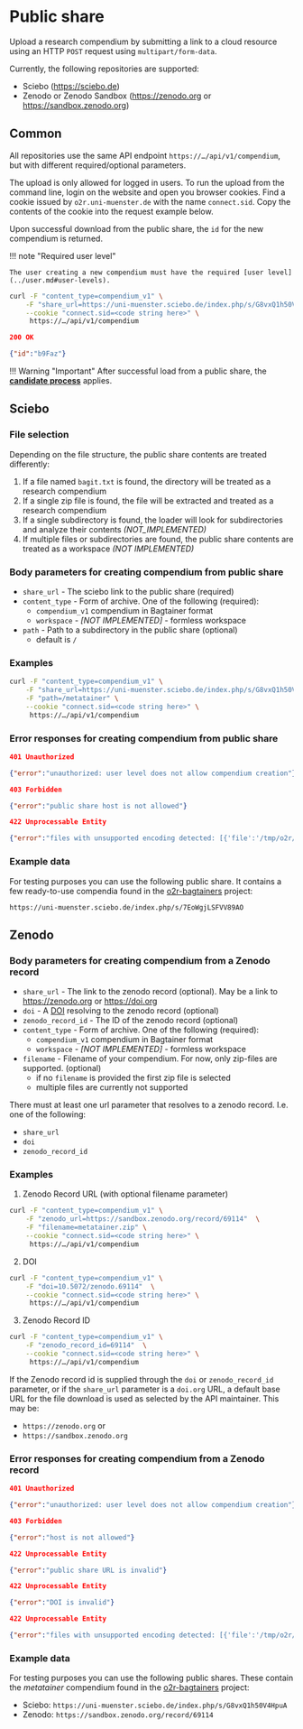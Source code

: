 # Public share

Upload a research compendium by submitting a link to a cloud resource using an HTTP `POST` request using `multipart/form-data`.

Currently, the following repositories are supported:

- Sciebo (https://sciebo.de)
- Zenodo or Zenodo Sandbox (https://zenodo.org or https://sandbox.zenodo.org)

## Common

All repositories use the same API endpoint `https://…/api/v1/compendium`, but with different required/optional parameters.

The upload is only allowed for logged in users.
To run the upload from the command line, login on the website and open you browser cookies.
Find a cookie issued by `o2r.uni-muenster.de` with the name `connect.sid`.
Copy the contents of the cookie into the request example below.

Upon successful download from the public share, the `id` for the new compendium is returned.

!!! note "Required user level"

    The user creating a new compendium must have the required [user level](../user.md#user-levels).

```bash
curl -F "content_type=compendium_v1" \
    -F "share_url=https://uni-muenster.sciebo.de/index.php/s/G8vxQ1h50V4HpuA"  \
    --cookie "connect.sid=<code string here>" \
     https://…/api/v1/compendium
```

```json
200 OK

{"id":"b9Faz"}
```

!!! Warning "Important"
    After successful load from a public share, the **[candidate process](upload.md#candidate-process)** applies.

## Sciebo 

### File selection

Depending on the file structure, the public share contents are treated differently:

1. If a file named `bagit.txt` is found, the directory will be treated as a research compendium
2. If a single zip file is found, the file will be extracted and treated as a research compendium
3. If a single subdirectory is found, the loader will look for subdirectories and analyze their contents _(NOT_IMPLEMENTED)_
4. If multiple files or subdirectories are found, the public share contents are treated as a workspace _(NOT IMPLEMENTED)_

### Body parameters for creating compendium from public share

- `share_url` - The sciebo link to the public share (required)
- `content_type` - Form of archive. One of the following (required):
    - `compendium_v1` compendium in Bagtainer format
    - `workspace` - _[NOT IMPLEMENTED]_ - formless workspace
- `path` - Path to a subdirectory in the public share (optional)
    - default is `/`

### Examples

```bash
curl -F "content_type=compendium_v1" \
    -F "share_url=https://uni-muenster.sciebo.de/index.php/s/G8vxQ1h50V4HpuA"  \
    -F "path=/metatainer" \
    --cookie "connect.sid=<code string here>" \
     https://…/api/v1/compendium
```

### Error responses for creating compendium from public share

```json
401 Unauthorized

{"error":"unauthorized: user level does not allow compendium creation"}
```

```json
403 Forbidden

{"error":"public share host is not allowed"}
```

```json
422 Unprocessable Entity

{"error":"files with unsupported encoding detected: [{'file':'/tmp/o2r/compendium/ejpmi/data/test.txt','encoding':'Shift_JIS'}]"}
```

### Example data

For testing purposes you can use the following public share. It contains a few ready-to-use compendia found in the [o2r-bagtainers](https://github.com/o2r-project/o2r-bagtainers) project:

`https://uni-muenster.sciebo.de/index.php/s/7EoWgjLSFVV89AO`

## Zenodo

### Body parameters for creating compendium from a Zenodo record

- `share_url` - The link to the zenodo record (optional). May be a link to https://zenodo.org or https://doi.org
- `doi` - A [DOI](https://doi.org) resolving to the zenodo record (optional)
- `zenodo_record_id` - The ID of the zenodo record (optional)
- `content_type` - Form of archive. One of the following (required):
    - `compendium_v1` compendium in Bagtainer format
    - `workspace` - _[NOT IMPLEMENTED]_ - formless workspace
- `filename` - Filename of your compendium. For now, only zip-files are supported. (optional)
    - if no `filename` is provided the first zip file is selected
    - multiple files are currently not supported

There must at least one url parameter that resolves to a zenodo record. I.e. one of the following:

- `share_url`
- `doi`
- `zenodo_record_id`

### Examples

1. Zenodo Record URL (with optional filename parameter)

```bash
curl -F "content_type=compendium_v1" \
    -F "zenodo_url=https://sandbox.zenodo.org/record/69114"  \
    -F "filename=metatainer.zip" \
    --cookie "connect.sid=<code string here>" \
     https://…/api/v1/compendium
```

2. DOI

```bash
curl -F "content_type=compendium_v1" \
    -F "doi=10.5072/zenodo.69114"  \
    --cookie "connect.sid=<code string here>" \
     https://…/api/v1/compendium
```

3. Zenodo Record ID

```bash
curl -F "content_type=compendium_v1" \
    -F "zenodo_record_id=69114"  \
    --cookie "connect.sid=<code string here>" \
     https://…/api/v1/compendium
```
If the Zenodo record id is supplied through the `doi` or `zenodo_record_id` parameter, or if the `share_url` parameter is a `doi.org` URL, a default base URL for the file download is used as selected by the API maintainer. This may be:

- `https://zenodo.org` or
- `https://sandbox.zenodo.org`

### Error responses for creating compendium from a Zenodo record

```json
401 Unauthorized

{"error":"unauthorized: user level does not allow compendium creation"}
```

```json
403 Forbidden

{"error":"host is not allowed"}
```

```json
422 Unprocessable Entity

{"error":"public share URL is invalid"}
```

```json
422 Unprocessable Entity

{"error":"DOI is invalid"}
```

```json
422 Unprocessable Entity

{"error":"files with unsupported encoding detected: [{'file':'/tmp/o2r/compendium/ejpmi/data/test.txt','encoding':'Shift_JIS'}]"}
```

### Example data

For testing purposes you can use the following public shares. These contain the _metatainer_ compendium found in the [o2r-bagtainers](https://github.com/o2r-project/o2r-bagtainers) project:

- Sciebo: `https://uni-muenster.sciebo.de/index.php/s/G8vxQ1h50V4HpuA`
- Zenodo: `https://sandbox.zenodo.org/record/69114`



